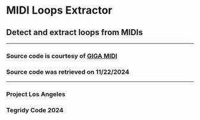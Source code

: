 # MIDI Loops Extractor
## Detect and extract loops from MIDIs

***

### Source code is courtesy of [GIGA MIDI](https://github.com/GigaMidiDataset/The-GigaMIDI-dataset-with-loops-and-expressive-music-performance-detection)

### Source code was retrieved on 11/22/2024

***

### Project Los Angeles
### Tegridy Code 2024
